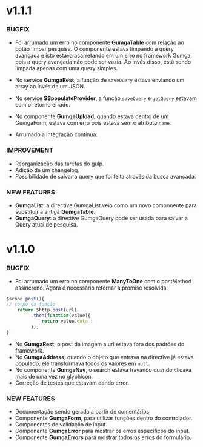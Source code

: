 # v1.1.1

### BUGFIX

- Foi arrumado um erro no componente **GumgaTable** com relação ao botão limpar pesquisa. O componente estava limpando a query avançada e isto estava acarretando em um erro no framework Gumga, pois a query avançada não pode ser vazia. Ao invés disso, está sendo limpada apenas com uma query simples.

- No service **GumgaRest**, a função de `saveQuery` estava enviando um array ao invés de um JSON.

- No service **$$populateProvider**, a função `saveQuery` e `getQuery` estavam com o retorno errado.

- No componente **GumgaUpload**, quando estava dentro de um GumgaForm, estava com erro pois estava sem o atributo `name`.

- Arrumado a integração contínua.

### IMPROVEMENT

- Reorganização das tarefas do gulp.
- Adição de um changelog.
- Possibilidade de salvar a query que foi feita através da busca avançada.

### NEW FEATURES

- **GumgaList**: a directive GumgaList veio como um novo componente para substituir a antiga **GumgaTable**.
- **GumgaQuery**: a directive GumgaQuery pode ser usada para salvar a Query atual de pesquisa.

# v1.1.0


### BUGFIX

- Foi arrumado um erro no componente **ManyToOne** com o postMethod assíncrono. Agora é necessário retornar a promise resolvida.
```js
$scope.post(){
// corpo da função
    return $http.post(url)
         .then(function(value){
             return value.data ;
         });
}
```
- No **GumgaRest**, o post da imagem a url estava fora dos padrões do framework.
- No **GumgaAddress**, quando o objeto que entrava na directive já estava populado, ele transformava todos os valores em `null`.
- No componente **GumgaNav**, o search estava travando quando clicava mais de uma vez no glyphicon.
- Correção de testes que estavam dando error.


### NEW FEATURES

- Documentação sendo gerada a partir de comentários
- Componente **GumgaForm**, para utilizar funções dentro do controlador.
- Componentes de validação de input.
- Componente **GumgaError** para mostrar os erros específicos do input.
- Componente **GumgaErrors** para mostrar todos os erros do formulário.
